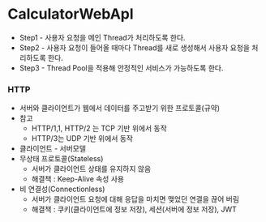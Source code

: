 # CalculatorWebApl

- Step1 - 사용자 요청을 메인 Thread가 처리하도록 한다.
- Step2 - 사용자 요청이 들어올 때마다 Thread를 새로 생성해서 사용자 요청을 처리하도록 한다.
- Step3 - Thread Pool을 적용해 안정적인 서비스가 가능하도록 한다.

### HTTP
- 서버와 클라이언트가 웹에서 데이터를 주고받기 위한 프로토콜(규약)
- 참고
  - HTTP/1,1, HTTP/2 는 TCP 기반 위에서 동작
  - HTTP/3는 UDP 기반 위에서 동작
- 클라이언트 - 서버모델
- 무상태 프로토콜(Stateless)
  - 서버가 클라이언트 상태를 유지하지 않음
  - 해결책 : Keep-Alive 속성 사용
- 비 연결성(Connectionless)
  - 서버가 클라이언트 요청에 대해 응답을 마치면 맺었던 연결을 끊어 버림
  - 해결책 : 쿠키(클라이언트에 정보 저장), 세션(서버에 정보 저장), JWT
  
